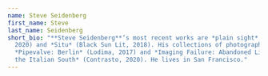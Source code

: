 ```yaml
---
name: Steve Seidenberg
first_name: Steve
last_name: Seidenberg
short_bio: "**Steve Seidenberg**’s most recent works are *plain sight* (Roof,
  2020) and *Situ* (Black Sun Lit, 2018). His collections of photographs include
  *Pipevalve: Berlin* (Lodima, 2017) and *Imaging Failure: Abandoned Lives of
  the Italian South* (Contrasto, 2020). He lives in San Francisco."
---
```

